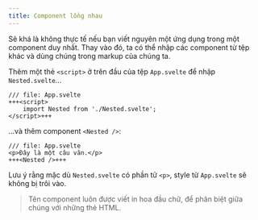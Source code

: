 ```yaml
---
title: Component lồng nhau
---
```


Sẽ khá là không thực tế nếu bạn viết nguyên một ứng dụng trong một component duy nhất. Thay vào đó, ta có thể nhập các component từ tệp khác và dùng chúng trong markup của chúng ta.

Thêm một thẻ `<script>` ở trên đầu của tệp `App.svelte` để nhập `Nested.svelte`...

```svelte
/// file: App.svelte
+++<script>
	import Nested from './Nested.svelte';
</script>+++
```

...và thêm component `<Nested />`:

```svelte
/// file: App.svelte
<p>Đây là một câu văn.</p>
+++<Nested />+++
```

Lưu ý rằng mặc dù `Nested.svelte` có phần tử `<p>`, style từ `App.svelte` sẽ không bị trôi vào.

> Tên component luôn được viết in hoa đầu chữ, để phân biệt giữa chúng với những thẻ HTML.